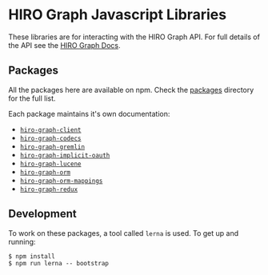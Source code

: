 # HIRO Graph Javascript Libraries

These libraries are for interacting with the HIRO Graph API. For full details of the API see the [HIRO Graph Docs](https://docs.hiro.arago.co/hiro/5.4.2/developer/hiro-graph-api/).

## Packages

All the packages here are available on npm. Check the [packages](packages/) directory for the full list.

Each package maintains it's own documentation:

 - [`hiro-graph-client`](/packages/hiro-graph-client/README.md)
 - [`hiro-graph-codecs`](/packages/hiro-graph-codecs/README.md)
 - [`hiro-graph-gremlin`](/packages/hiro-graph-gremlin/README.md)
 - [`hiro-graph-implicit-oauth`](/packages/hiro-graph-implicit-oauth/README.md)
 - [`hiro-graph-lucene`](/packages/hiro-graph-lucene/README.md)
 - [`hiro-graph-orm`](/packages/hiro-graph-orm/README.md)
 - [`hiro-graph-orm-mappings`](/packages/hiro-graph-orm-mappings/README.md)
 - [`hiro-graph-redux`](/packages/hiro-graph-redux/README.md)

## Development

To work on these packages, a tool called `lerna` is used. To get up and running:

```
$ npm install
$ npm run lerna -- bootstrap
```
